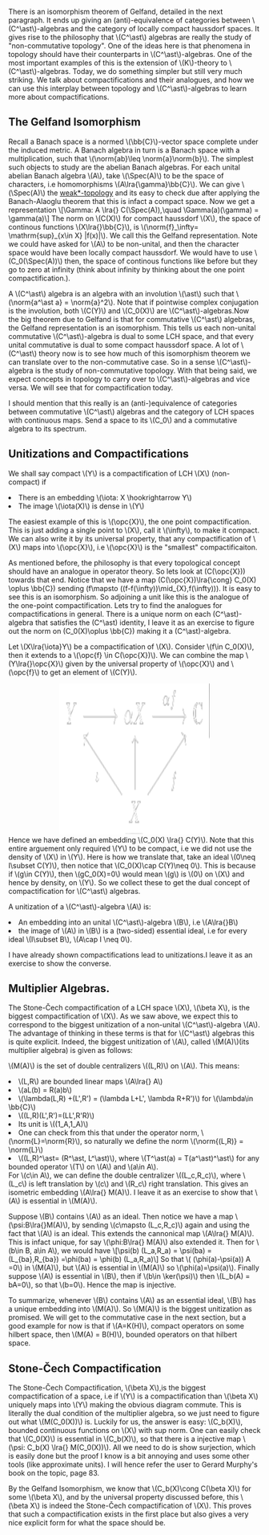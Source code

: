 ﻿---
layout: posts
---
<title> Stone-Čech Compactification and Multiplier Algebras. </title>
<p>There is an isomorphism theorem of Gelfand, detailed in the next paragraph. It ends up giving an (anti)-equivalence of categories between \(C^\ast\)-algebras and the category of locally compact haussdorf spaces. It gives rise to the philosophy that \(C^\ast\) algebras are really the study of "non-commutative topology". One of the ideas here is that phenomena in topology should have their counterparts in \(C^\ast\)-algebras. One of the most important examples of this is the extension of \(K\)-theory to \(C^\ast\)-algebras. Today, we do something simpler but still very much striking. We talk about compactifications and their analogues, and how we can use this interplay between topology and \(C^\ast\)-algebras to learn more about compactifications. </p>


<h2>The Gelfand Isomorphism</h2>

<p>
Recall a Banach space is a normed \(\bb{C}\)-vector space complete under the induced metric. A Banach algebra in turn is a Banach space with a multiplication, such that \(\norm{ab}\leq \norm{a}\norm{b}\). The simplest such objects to study are the abelian Banach algebras. For each unital abelian Banach algebra \(A\), take \(\Spec(A)\) to be the space of characters, i.e homomorphisms \(A\lra{\gamma}\bb{C}\). We can give \(\Spec(A)\) the <a href="https://mathworld.wolfram.com/Weak-StarTopology.html"> weak*-topology</a> and its easy to check due after applying the  Banach-Alaoglu theorem that this is infact a compact space. Now we get a representation 
\[\Gamma: A \lra{} C(\Spec(A)),\quad \Gamma(a)(\gamma) = \gamma(a)\]
The norm on \(C(X)\) for compact haussdorf \(X\), the space of continous functions \(X\lra{}\bb{C}\), is \(\norm{f}_\infty= \mathrm{sup}_{x\in X} |f(x)|\). We call this the Gelfand representation. Note we could have asked for \(A\) to be non-unital, and then the character space would have been locally compact haussdorf. We would have to use \(C_0(\Spec(A))\) then, the space of continous functions like before but they go to zero at infinity (think about infinity by thinking about the one point compactification.).
</p>

<p>
A \(C^\ast\) algebra is an algebra with an involution \(\ast\) such that \(\norm{a^\ast a} = \norm{a}^2\). Note that if pointwise complex conjugation is the involution, both \(C(Y)\) and \(C_0(X)\) are \(C^\ast\)-algebras.Now the big theorem due to Gelfand is that for commutative \(C^\ast\) algebras, the Gelfand representation is an isomorphism. This tells us each non-unital commutative \(C^\ast\)-algebra is dual to some LCH space, and that every unital commutative is dual to some compact haussdorf space. A lot of \(C^\ast\) theory now is to see how much of this isomorphism theorem we can translate over to the non-commutative case. So in a sense \(C^\ast\)-algebra is the study of non-commutative topology. With that being said, we expect concepts in topology to carry over to \(C^\ast\)-algebras and vice versa. We will see that for compactification today.
</p>

<p>
I should mention that this really is an (anti-)equivalence of categories between commutative \(C^\ast\) algebras and the category of LCH spaces with continuous maps. Send a space to its \(C_0\) and a commutative algebra to its spectrum.
</p>
<h2>Unitizations and Compactifications </h2>
<p>We shall say compact \(Y\) is a compactification of LCH \(X\) (non-compact) if
<li>There is an embedding \(\iota: X \hookrightarrow Y\) </li>
<li> The image \(\iota(X)\) is dense in \(Y\) </li> </p>

<p>
The easiest example of this is \(\opc{X}\), the one point compactification. This is just adding a single point to \(X\), call it \(\infty\), to make it compact. We can also write it by its universal property, that any compactification of \(X\) maps into \(\opc{X}\), i.e \(\opc{X}\) is the "smallest" compactificaiton. 
</p>
<p>

As mentioned before, the philosophy is that every topological concept should have an analogue in operator theory. So lets look at \(C(\opc{X})\) towards that end. Notice that we have a map \(C(\opc{X})\lra{\cong} C_0(X) \oplus \bb{C}\) sending  \(f\mapsto ((f-f(\infty))\mid_{X},f(\infty))\). It is easy to see this is an isomorphism. So adjoining a unit like this is the analogue of the one-point compactification. Lets try to find the analogues for compactifications in general. There is a unique norm on each \(C^\ast\)-algebra that satisfies the \(C^\ast\) identity, I leave it as an exercise to figure out the norm on \(C_0(X)\oplus \bb{C}\) making it a \(C^\ast\)-algebra. 
</p>

<p>
Let \(X\lra{\iota}Y\) be a compactification of \(X\). Consider \(f\in C_0(X)\), then it extends to a \(\opc{f} \in C(\opc{X})\). We can combine the map \(Y\lra{}\opc{X}\) given by the universal property of \(\opc{X}\) and \(\opc{f}\)  to get an element of \(C(Y)\).
 <center>
<img src = "/assets/images/cd/C0(X)intoC(Y).png" alt = "" width = "300" height = "300">
</center>
Hence we have defined an embedding \(C_0(X) \lra{} C(Y)\). Note that this entire arguement only required \(Y\) to be compact, i.e we did not use the density of \(X\) in \(Y\). Here is how we translate that, take an ideal \(0\neq I\subset C(Y)\), then notice that \(C_0(X)\cap C(Y)\neq 0\). This is because if \(g\in C(Y)\), then \(gC_0(X)=0\) would mean \(g\) is \(0\) on \(X\) and hence by density, on \(Y\). So we collect these to get the dual concept of compactification for \(C^\ast\) algebras.
</p>

<p>
A unitization of a \(C^\ast\)-algebra \(A\) is:
<li> An embedding into an unital \(C^\ast\)-algebra \(B\), i.e \(A\lra{}B\) </li>
<li> the image of \(A\) in \(B\) is a (two-sided) essential ideal, i.e for every ideal \(I\subset B\), \(A\cap I \neq 0\).</li>
</p>

<p>
I have already shown compactifications lead to unitizations.I leave it as an exercise to show the converse. 
</p>

<h2>Multiplier Algebras.</h2>
<p>
The Stone-Čech compactification of a LCH space \(X\), \(\beta X\), is the biggest compactification of \(X\). As we saw above, we expect this to correspond to the biggest unitization of a non-unital \(C^\ast\)-algebra \(A\). The advantage of thinking in these terms is that for \(C^\ast\) algebras this is quite explicit. Indeed, the biggest unitization of \(A\), called \(M(A)\)(its multiplier algebra) is given as follows:
</p>
<p> 
\(M(A)\) is the set of double centralizers \((L,R)\) on \(A\). This means:
<li> \(L,R\) are bounded linear maps \(A\lra{} A\)</li>
 <li> \(aL(b) = R(a)b\)</li>
<li> \(\lambda(L,R) +(L',R') = (\lambda L+L', \lambda R+R')\) for \(\lambda\in \bb{C}\) </li>
<li> \((L,R)(L',R')=(LL',R'R)\)</li>
<li> Its unit is \((1_A,1_A)\)</li>
<li>  One can check from this that under the operator norm, \(\norm{L}=\norm{R}\), so naturally we define the norm \(\norm{(L,R)} = \norm{L}\)</li>
<li> \((L,R)^\ast= (R^\ast, L^\ast)\), where \(T^\ast(a) = T(a^\ast)^\ast\) for any bounded operator \(T\) on \(A\) and \(a\in A\).</li>
For \(c\in A\), we can define the double centralizer \((L_c,R_c)\), where \(L_c\) is left translation by \(c\) and \(R_c\) right translation. This gives an isometric embedding \(A\lra{} M(A)\). I leave it as an exercise to show that \(A\) is essential in \(M(A)\).
</p>

<p>
Suppose \(B\) contains \(A\) as an ideal. Then notice we have a map \(\psi:B\lra{}M(A)\), by sending \(c\mapsto (L_c,R_c)\) again and using the fact that \(A\) is an ideal. This extends the cannonical map \(A\lra{} M(A)\). This is infact unique, for say \(\phi:B\lra{} M(A)\) also extended it. Then for \(b\in B, a\in A\), we would have \[\psi(b) (L_a,R_a) = \psi(ba) = (L_{ba},R_{ba}) =\phi(ba) = \phi(b) (L_a,R_a)\] So that \( (\phi(a)-\psi(a)) A =0\) in \(M(A)\), but \(A\) is essential in \(M(A)\) so \(\phi(a)=\psi(a)\). Finally suppose \(A\) is essential in \(B\), then if \(b\in \ker(\psi)\) then \(L_b(A) = bA=0\), so that \(b=0\). Hence the map is injective.
</p>

<p>
To summarize, whenever \(B\) contains \(A\) as an essential ideal, \(B\) has a unique embedding into \(M(A)\). So \(M(A)\) is the biggest unitization as promised. We will get to the commutative case in the next section, but a good example for now is that if \(A=K(H)\), compact operators on some hilbert space, then \(M(A) = B(H)\), bounded operators on that hilbert space.</p>

<h2>Stone-Čech Compactification </h2>

<p>
The Stone-Čech Compactification, \(\beta X\),is the biggest compactification of a space, i.e if \(Y\) is a compactification than \(\beta X\) uniquely maps into \(Y\) making the obvious diagram commute. This is literally the dual condition of the multiplier algebra, so we just need to figure out what \(M(C_0(X))\) is. Luckily for us, the answer is easy: \(C_b(X)\), bounded continuous functions on \(X\) with sup norm. One can easily check that \(C_0(X)\) is essential in \(C_b(X)\), so that there is a injective map \(\psi: C_b(X) \lra{} M(C_0(X))\). All we need to do is show surjection, which is easily done but the proof I know is a bit annoying and uses some other tools (like approximate units). I will hence refer the user to Gerard Murphy's book on the topic, page 83.
</p>

<p> 
By the Gelfand Isomorphism, we know that \(C_b(X)\cong C(\beta X)\) for some \(\beta X\), and by the universal property discussed before, this \(\beta X\) is indeed the Stone-Čech compactification of \(X\). This proves that such a compactification exists in the first place but also gives a very nice explicit form for what the space should be. 
</p>

